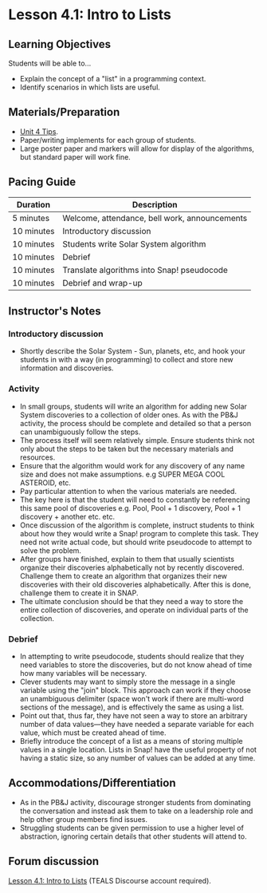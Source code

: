 # Lesson 4.1: Intro to Lists

## Learning Objectives

Students will be able to...

- Explain the concept of a "list" in a programming context.
- Identify scenarios in which lists are useful.

## Materials/Preparation

- [Unit 4 Tips](unit_4_tips.md).
- Paper/writing implements for each group of students.
- Large poster paper and markers will allow for display of the algorithms, but standard paper will work fine.

## Pacing Guide

| Duration   | Description                                   |
| ---------- | --------------------------------------------- |
| 5 minutes  | Welcome, attendance, bell work, announcements |
| 10 minutes | Introductory discussion                       |
| 10 minutes | Students write Solar System algorithm         |
| 10 minutes | Debrief                                       |
| 10 minutes | Translate algorithms into Snap! pseudocode     |
| 10 minutes | Debrief and wrap-up                           |

## Instructor's Notes

### Introductory discussion

- Shortly describe the Solar System  - Sun, planets, etc, and hook your students in with a way (in programming) to collect and store new information and discoveries.

### Activity

- In small groups, students will write an algorithm for adding new Solar System discoveries to a collection of older ones. As with the PB&J activity, the process should be complete and detailed so that a person can unambiguously follow the steps.
- The process itself will seem relatively simple.  Ensure students think not only about the steps to be taken but the necessary materials and resources.
- Ensure that the algorithm would work for any discovery of any name size and does not make assumptions. e.g SUPER MEGA COOL ASTEROID, etc.
- Pay particular attention to when the various materials are needed.
- The key here is that the student will need to constantly be referencing this same pool of discoveries e.g. Pool, Pool + 1 discovery, Pool + 1 discovery + another etc. etc.
- Once discussion of the algorithm is complete, instruct students to think about how they would write a Snap! program to complete this task.  They need not write actual code, but should write pseudocode to attempt to solve the problem.  
- After groups have finished, explain to them that usually scientists organize their discoveries alphabetically not by recently discovered. Challenge them to create an algorithm that organizes their new discoveries with their old discoveries alphabetically. After this is done, challenge them to create it in SNAP.
- The ultimate conclusion should be that they need a way to store the entire collection of discoveries, and operate on individual parts of the collection.

### Debrief

- In attempting to write pseudocode, students should realize that they need variables to store the discoveries, but do not know ahead of time how many variables will be necessary.
- Clever students may want to simply store the message in a single variable using the "join" block.  This approach can work if they choose an unambiguous delimiter (space won't work if there are multi-word sections of the message), and is effectively the same as using a list.
- Point out that, thus far, they have not seen a way to store an arbitrary number of data values—they have needed a separate variable for each value, which must be created ahead of time.
- Briefly introduce the concept of a list as a means of storing multiple values in a single location.  Lists in Snap! have the useful property of not having a static size, so any number of values can be added at any time.

## Accommodations/Differentiation

- As in the PB&J activity, discourage stronger students from dominating the conversation and instead ask them to take on a leadership role and help other group members find issues.
- Struggling students can be given permission to use a higher level of abstraction, ignoring certain details that other students will attend to.

## Forum discussion

[Lesson 4.1: Intro to Lists](http://forums.tealsk12.org/c/intro-unit-4-lists/lesson-4-1-intro-to-lists) (TEALS Discourse account required).
